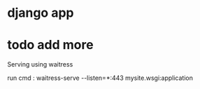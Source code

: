 # django app
 # todo add more
Serving using waitress

run cmd :
waitress-serve --listen=*:443 mysite.wsgi:application
